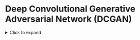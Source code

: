 # Deep Convolutional Generative Adversarial Network (DCGAN)


<details>
  <summary>Click to expand</summary>

  - Imagine a scenario where there are two teams competing in a painting competition - the Generator Team and the Discriminator Team.

  - The Generator Team's objective is to produce paintings that are visually appealing and indistinguishable from genuine artworks. Each member of the Generator Team is equipped with a set of brushes, paints, and canvases. Their task is to create fake paintings that capture the essence of various art styles, such as impressionism, surrealism, or abstract expressionism.

  - Meanwhile, the Discriminator Team serves as art critics. They are presented with a collection of paintings, some of which are authentic masterpieces, while others are fake paintings generated by the Generator Team. The Discriminator Team's role is to carefully examine each painting and determine whether it is a genuine work of art or a counterfeit.

  - Initially, the Generator Team may struggle to produce convincing fake paintings, resulting in artworks that lack the depth, composition, and emotion characteristic of real masterpieces. This makes it relatively easy for the Discriminator Team to identify them as forgeries.

  - However, after each round of evaluation, both teams receive feedback on their performance. The Discriminator Team provides insights into which paintings they correctly identified as real or fake, while the Generator Team learns from this feedback to refine their painting techniques and improve the quality of their fake artworks.

  - Utilizing deep convolutional neural networks (CNNs), the Generator Team employs sophisticated brush strokes and color blending techniques to create more realistic and intricate fake paintings. Each member of the Generator Team specializes in a particular art style, allowing them to produce a diverse range of counterfeit artworks.

  - Simultaneously, the Discriminator Team analyzes the paintings with greater scrutiny, identifying subtle clues and nuances that distinguish genuine artworks from counterfeits. They develop a keen eye for detecting irregularities in texture, brushwork, and composition, enhancing their ability to discriminate between real and fake paintings.

  - As the competition progresses over multiple rounds, both teams engage in a continuous cycle of improvement. The Generator Team becomes increasingly skilled at producing fake paintings that closely mimic the style and characteristics of genuine artworks. Meanwhile, the Discriminator Team refines their critical judgment, becoming adept at discerning even the most meticulously crafted counterfeits.

  - Ultimately, the goal of the Generator Team is to create fake paintings that are indistinguishable from real masterpieces to the Discriminator Team. This involves capturing the essence of various art styles, replicating the techniques of renowned artists, and evoking the same emotional response elicited by genuine artworks.

  - Through the iterative interplay between the Generator and Discriminator Teams, DCGANs enable the creation of counterfeit artworks that are remarkably convincing and true to the spirit of original masterpieces. This dynamic adversarial process drives the evolution of art forgery, pushing the boundaries of creativity and deception in the world of fine arts.
</details>
